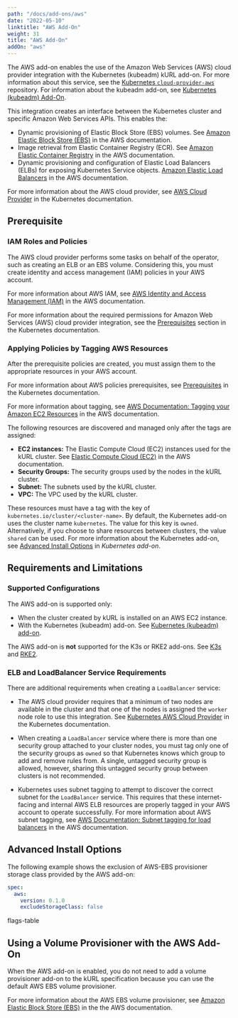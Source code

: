 ```yaml
---
path: "/docs/add-ons/aws"
date: "2022-05-10"
linktitle: "AWS Add-On"
weight: 31
title: "AWS Add-On"
addOn: "aws"
---
```


The AWS add-on enables the use of the Amazon Web Services (AWS) cloud provider integration with the Kubernetes (kubeadm) kURL add-on. For more information about this service, see the [Kubernetes `cloud-provider-aws`](https://github.com/kubernetes/cloud-provider-aws/) repository. For information about the kubeadm add-on, see [Kubernetes (kubeadm) Add-On](/docs/addon-ons/kubernetes).

This integration creates an interface between the Kubernetes cluster and specific Amazon Web Services APIs. This enables the:

- Dynamic provisioning of Elastic Block Store (EBS) volumes. See [Amazon Elastic Block Store (EBS)](https://aws.amazon.com/ebs/) in the AWS documentation.
- Image retrieval from Elastic Container Registry (ECR). See [Amazon Elastic Container Registry](https://aws.amazon.com/ecr/) in the AWS documentation.
- Dynamic provisioning and configuration of Elastic Load Balancers (ELBs) for exposing Kubernetes Service objects. [Amazon Elastic Load Balancers](https://aws.amazon.com/elasticloadbalancing/) in the AWS documentation.

For more information about the AWS cloud provider, see [AWS Cloud Provider](https://cloud-provider-aws.sigs.k8s.io/) in the Kubernetes documentation.

## Prerequisite
### IAM Roles and Policies
The AWS cloud provider performs some tasks on behalf of the operator, such as creating an ELB or an EBS volume. Considering this, you must create identity and access management (IAM) policies in your AWS account.

For more information about AWS IAM, see [AWS Identity and Access Management (IAM)](https://aws.amazon.com/iam/) in the AWS documentation. 

For more information about the required permissions for Amazon Web Services (AWS) cloud provider integration, see the [Prerequisites](https://kubernetes.github.io/cloud-provider-aws/prerequisites/) section in the Kubernetes documentation.

### Applying Policies by Tagging AWS Resources
After the prerequisite policies are created, you must assign them to the appropriate resources in your AWS account. 

For more information about AWS policies prerequisites, see [Prerequisites](https://kubernetes.github.io/cloud-provider-aws/prerequisites/) in the Kubernetes documentation. 

For more information about tagging, see [AWS Documentation: Tagging your Amazon EC2 Resources](https://docs.aws.amazon.com/AWSEC2/latest/UserGuide/Using_Tags.html) in the AWS documentation. 

The following resources are discovered and managed only after the tags are assigned: 

- **EC2 instances:**  The Elastic Compute Cloud (EC2) instances used for the kURL cluster. See [Elastic Compute Cloud (EC2)](https://aws.amazon.com/ec2/) in the AWS documentation.
- **Security Groups:** The security groups used by the nodes in the kURL cluster.
- **Subnet:** The subnets used by the kURL cluster. 
- **VPC:** The VPC used by the kURL cluster. 

These resources must have a tag with the key of `kubernetes.io/cluster/<cluster-name>`. By default, the Kubernetes add-on uses the cluster name `kubernetes`. The value for this key is `owned`. Alternatively, if you choose to share resources between clusters, the value `shared` can be used. For more information about the Kubernetes add-on, see [Advanced Install Options](https://kurl.sh/docs/add-ons/kubernetes#advanced-install-options) in _Kubernetes add-on_. 


## Requirements and Limitations
### Supported Configurations

The AWS add-on is supported only:

- When the cluster created by kURL is installed on an AWS EC2 instance.
- With the Kubernetes (kubeadm) add-on. See [Kubernetes (kubeadm) add-on](/docs/addon-ons/kubernetes).

The AWS add-on is **not** supported for the K3s or RKE2 add-ons. See [K3s](/docs/addon-ons/k3s) and [RKE2](/docs/addon-ons/rke2).

### ELB and LoadBalancer Service Requirements

There are additional requirements when creating a `LoadBalancer` service:

- The AWS cloud provider requires that a minimum of two nodes are available in the cluster and that one of the nodes is assigned the `worker` node role to use this integration. See [Kubernetes AWS Cloud Provider](https://cloud-provider-aws.sigs.k8s.io/) in the Kubernetes documentation.

- When creating a `LoadBalancer` service where there is more than one security group attached to your cluster nodes, you must tag only one of the security groups as `owned` so that Kubernetes knows which group to add and remove rules from. A single, untagged security group is allowed, however, sharing this untagged security group between clusters is not recommended.
 
- Kubernetes uses subnet tagging to attempt to discover the correct subnet for the `LoadBalancer` service. This requires that these internet-facing and internal AWS ELB resources are properly tagged in your AWS account to operate successfully. For more information about AWS subnet tagging, see [AWS Documentation: Subnet tagging for load balancers](https://docs.aws.amazon.com/eks/latest/userguide/load-balancing.html#subnet-tagging-for-load-balancers) in the AWS documentation.


## Advanced Install Options

The following example shows the exclusion of AWS-EBS provisioner storage class provided by the AWS add-on:

```yaml
spec:
  aws:
    version: 0.1.0
    excludeStorageClass: false
```

flags-table

## Using a Volume Provisioner with the AWS Add-On

When the AWS add-on is enabled, you do not need to add a volume provisioner add-on to the kURL specification because you can use the default AWS EBS volume provisioner.

For more information about the AWS EBS volume provisioner, see [Amazon Elastic Block Store (EBS)](https://aws.amazon.com/ebs/) in the the AWS documentation.
